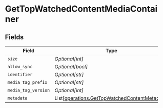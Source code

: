 # GetTopWatchedContentMediaContainer


## Fields

| Field                                                                                                    | Type                                                                                                     | Required                                                                                                 | Description                                                                                              | Example                                                                                                  |
| -------------------------------------------------------------------------------------------------------- | -------------------------------------------------------------------------------------------------------- | -------------------------------------------------------------------------------------------------------- | -------------------------------------------------------------------------------------------------------- | -------------------------------------------------------------------------------------------------------- |
| `size`                                                                                                   | *Optional[int]*                                                                                          | :heavy_minus_sign:                                                                                       | N/A                                                                                                      | 1                                                                                                        |
| `allow_sync`                                                                                             | *Optional[bool]*                                                                                         | :heavy_minus_sign:                                                                                       | N/A                                                                                                      | true                                                                                                     |
| `identifier`                                                                                             | *Optional[str]*                                                                                          | :heavy_minus_sign:                                                                                       | N/A                                                                                                      | com.plexapp.plugins.library                                                                              |
| `media_tag_prefix`                                                                                       | *Optional[str]*                                                                                          | :heavy_minus_sign:                                                                                       | N/A                                                                                                      | /system/bundle/media/flags/                                                                              |
| `media_tag_version`                                                                                      | *Optional[int]*                                                                                          | :heavy_minus_sign:                                                                                       | N/A                                                                                                      | 1698860922                                                                                               |
| `metadata`                                                                                               | List[[operations.GetTopWatchedContentMetadata](../../models/operations/gettopwatchedcontentmetadata.md)] | :heavy_minus_sign:                                                                                       | N/A                                                                                                      |                                                                                                          |